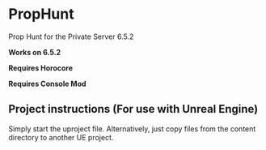 # PropHunt
Prop Hunt for the Private Server 6.5.2

**Works on 6.5.2**

**Requires Horocore**

**Requires Console Mod**

## Project instructions (For use with Unreal Engine)

Simply start the uproject file. Alternatively, just copy files from the content directory to another UE project. 
